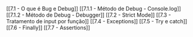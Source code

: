 [[7.1 - O que é Bug e Debug]]
[[7.1.1 - Método de Debug - Console.log]]
[[7.1.2 - Método de Debug - Debugger]]
[[7.2 - Strict Mode]]
[[7.3 - Tratamento de input por função]]
[[7.4 - Exceptions]]
[[7.5 - Try e catch]]
[[7.6 - Finally]]
[[7.7 - Assertions]]

